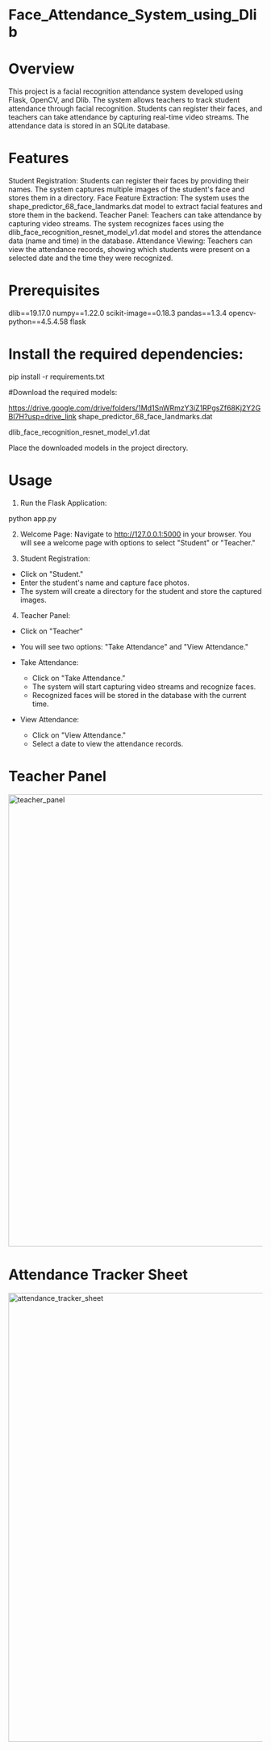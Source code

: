 # Face_Attendance_System_using_Dlib
# Overview

This project is a facial recognition attendance system developed using Flask, OpenCV, and Dlib. The system allows teachers to track student attendance through facial recognition. Students can register their faces, and teachers can take attendance by capturing real-time video streams. The attendance data is stored in an SQLite database.

# Features

Student Registration: Students can register their faces by providing their names. The system captures multiple images of the student's face and stores them in a directory.
Face Feature Extraction: The system uses the shape_predictor_68_face_landmarks.dat model to extract facial features and store them in the backend.
Teacher Panel: Teachers can take attendance by capturing video streams. The system recognizes faces using the dlib_face_recognition_resnet_model_v1.dat model and stores the attendance data (name and time) in the database.
Attendance Viewing: Teachers can view the attendance records, showing which students were present on a selected date and the time they were recognized.

# Prerequisites

dlib==19.17.0
numpy==1.22.0
scikit-image==0.18.3
pandas==1.3.4
opencv-python==4.5.4.58
flask

# Install the required dependencies:

pip install -r requirements.txt

#Download the required models:

https://drive.google.com/drive/folders/1Md1SnWRmzY3iZ1RPgsZf68Kj2Y2GBI7H?usp=drive_link
shape_predictor_68_face_landmarks.dat

dlib_face_recognition_resnet_model_v1.dat

Place the downloaded models in the project directory.

# Usage

1. Run the Flask Application:

python app.py

2. Welcome Page: Navigate to http://127.0.0.1:5000 in your browser. You will see a welcome page with options to select "Student" or "Teacher."

3. Student Registration:

* Click on "Student."
* Enter the student's name and capture face photos.
* The system will create a directory for the student and store the captured images.

4. Teacher Panel:

* Click on "Teacher"
* You will see two options: "Take Attendance" and "View Attendance."
* Take Attendance:

     * Click on "Take Attendance."
     * The system will start capturing video streams and recognize faces.
     * Recognized faces will be stored in the database with the current time.
* View Attendance:

     * Click on "View Attendance."
     * Select a date to view the attendance records.


# Teacher Panel

<img width="895" alt="teacher_panel" src="https://github.com/user-attachments/assets/a1ee2545-91ab-49f1-aa06-b96e1fc3958e">

# Attendance Tracker Sheet

<img width="889" alt="attendance_tracker_sheet" src="https://github.com/user-attachments/assets/7fd74788-9399-4df2-abe0-e03fd00831bb">














